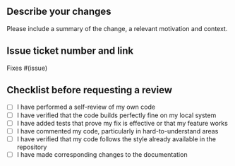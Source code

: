 <!-- markdownlint-disable MD041 -->
## Describe your changes

Please include a summary of the change, a relevant motivation and context.

## Issue ticket number and link

Fixes #(issue)

## Checklist before requesting a review

- [ ] I have performed a self-review of my own code
- [ ] I have verified that the code builds perfectly fine on my local system
- [ ] I have added tests that prove my fix is effective or that my feature works
- [ ] I have commented my code, particularly in hard-to-understand areas
- [ ] I have verified that my code follows the style already available in the repository
- [ ] I have made corresponding changes to the documentation
